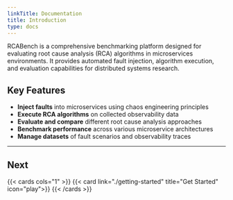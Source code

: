 ```yaml
---
linkTitle: Documentation
title: Introduction
type: docs
---
```


RCABench is a comprehensive benchmarking platform designed for evaluating root cause analysis (RCA) algorithms in microservices environments. It provides automated fault injection, algorithm execution, and evaluation capabilities for distributed systems research.

## Key Features

- **Inject faults** into microservices using chaos engineering principles
- **Execute RCA algorithms** on collected observability data
- **Evaluate and compare** different root cause analysis approaches
- **Benchmark performance** across various microservice architectures
- **Manage datasets** of fault scenarios and observability traces

---

## Next

{{< cards cols="1" >}}
{{< card link="./getting-started" title="Get Started" icon="play">}}
{{< /cards >}}
